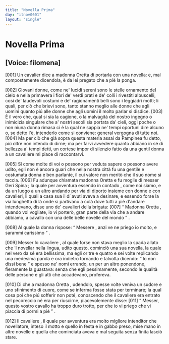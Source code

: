 ```yaml
---
title: "Novella Prima"
day: "itnov0601"
layout: "single"
---
```

<div id="nov0601" type="novella" who="filomena">
 <h1>
  Novella Prima
 </h1>
 <p>
  <h2>
   [Voice: filomena]
  </h2>
 </p>
 <argument>
  <p>
   <a name="p06010001">
    [001]
   </a>
   Un
   <name persref="cavaliere-0601" type="person">
    cavalier
   </name>
   dice a
   <name persref="oretta" type="person">
    madonna Oretta
   </name>
   di portarla con una novella: e, mal compostamente dicendola, &egrave; da lei pregato che a pi&egrave; la ponga.
  </p>
 </argument>
 <div3 type="commentary" who="filomena">
  <p>
   <a name="p06010002">
    [002]
   </a>
   Giovani donne, come ne' lucidi sereni sono le stelle ornamento del cielo e nella primavera i fiori de' verdi prati e de' colli i rivestiti albuscelli, cos&iacute; de' laudevoli costumi e de' ragionamenti belli sono i leggiadri motti; li quali, per ci&ograve; che brievi sono, tanto stanno meglio alle donne che agli uomini quanto pi&uacute; alle donne che agli uomini il molto parlar si disdice.
   <a name="p06010003">
    [003]
   </a>
   &Egrave; il vero che, qual si sia la cagione, o la malvagit&agrave; del nostro ingegno o inimicizia singulare che a' nostri secoli sia portata da' cieli, oggi poche o non niuna donna rimasa ci &egrave; la qual ne sappia ne' tempi oportuni dire alcuno o, se detto l'&egrave;, intenderlo come si conviene: general vergogna di tutte noi.
   <a name="p06010004">
    [004]
   </a>
   Ma per ci&ograve; che gi&agrave; sopra questa materia assai da
   <name persref="pampinea" type="person">
    Pampinea
   </name>
   fu detto, pi&uacute; oltre non intendo di dirne; ma per farvi avvedere quanto abbiano in s&eacute; di bellezza a' tempi detti, un cortese impor di silenzio fatto da una
   <name persref="oretta" type="person">
    gentil donna
   </name>
   a un
   <name persref="cavaliere-0601" type="person">
    cavaliere
   </name>
   mi piace di raccontarvi.
  </p>
 </div3>
 <p>
  <a name="p06010005">
   [005]
  </a>
  S&iacute; come molte di voi o possono per veduta sapere o possono avere udito, egli non &egrave; ancora guari che nella
  <name placeref="firenze" type="place">
   nostra citt&agrave;
  </name>
  fu una gentile e costumata donna e ben parlante, il cui valore non merit&ograve; che il suo nome si taccia.
  <a name="p06010006">
   [006]
  </a>
  Fu adunque chiamata
  <name persref="oretta" type="person">
   madonna Oretta
  </name>
  e fu moglie di messer
  <name persref="gerispina" type="person">
   Geri Spina
  </name>
  ; la quale per avventura essendo in
  <name placeref="contado-0601" type="place">
   contado
  </name>
  , come noi siamo, e da un luogo a un altro andando per via di diporto insieme con donne e con cavalieri, li quali a casa sua il d&iacute; avuti aveva a desinare, e essendo forse la via lunghetta di l&agrave; onde si partivano a col&agrave; dove tutti a pi&egrave; d'andare intendevano, disse uno de' cavalieri della brigata:
  <a name="p06010007">
   [007]
  </a>
  <q direct="unspecified" who="cavaliere-0601">
   <name persref="oretta" type="person">
    Madonna Oretta
   </name>
   , quando voi vogliate, io vi porter&ograve;, gran parte della via che a andare abbiamo, a cavallo con una delle belle novelle del mondo
  </q>
  .
 </p>
 <p>
  <a name="p06010008">
   [008]
  </a>
  Al quale
  <name persref="oretta" type="person">
   la donna
  </name>
  rispose:
  <q direct="unspecified" who="oretta">
   <name persref="cavaliere-0601" type="person">
    Messere
   </name>
   , anzi ve ne priego io molto, e sarammi carissimo
  </q>
  .
 </p>
 <p>
  <a name="p06010009">
   [009]
  </a>
  Messer lo
  <name persref="cavaliere-0601" type="person">
   cavaliere
  </name>
  , al quale forse non stava meglio la spada allato che 'l novellar nella lingua, udito questo, cominci&ograve; una sua novella, la quale nel vero da s&eacute; era bellissima, ma egli or tre e quatro e sei volte replicando una medesima parola e ora indietro tornando e talvolta dicendo:
  <q direct="unspecified" who="cavaliere-0601">
   Io non dissi bene
  </q>
  e spesso ne' nomi errando, un per un altro ponendone, fieramente la guastava: senza che egli pessimamente, secondo le qualit&agrave; delle persone e gli atti che accadevano, profereva.
 </p>
 <p>
  <a name="p06010010">
   [010]
  </a>
  Di che a madonna
  <name persref="oretta" type="person">
   Oretta
  </name>
  , udendolo, spesse volte veniva un sudore e uno sfinimento di cuore, come se inferma fosse stata per terminare; la qual cosa poi che pi&uacute; sofferir non pot&eacute;, conoscendo che il
  <name persref="cavaliere-0601" type="person">
   cavaliere
  </name>
  era entrato nel pecoreccio n&eacute; era per riuscirne, piacevolemente disse:
  <a name="p06010011">
   [011]
  </a>
  <q direct="unspecified" who="oretta">
   Messer, questo vostro cavallo ha troppo duro trotto, per che io vi priego che vi piaccia di pormi a pi&egrave;
  </q>
  .
 </p>
 <p>
  <a name="p06010012">
   [012]
  </a>
  Il
  <name persref="cavaliere-0601" type="person">
   cavaliere
  </name>
  , il quale per avventura era molto migliore intenditor che novellatore, inteso il motto e quello in festa e in gabbo preso, mise mano in altre novelle e quella che cominciata aveva e mal seguita senza finita lasci&ograve; stare.
 </p>
</div>